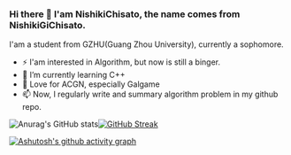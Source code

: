 ### Hi there 👋 I'am NishikiChisato, the name comes from NishikiGiChisato.

I'am a student from GZHU(Guang Zhou University), currently a sophomore.

* ⚡ I'am interested in Algorithm, but now is still a binger.
* 🌱 I’m currently learning C++
* 🎀 Love for ACGN, especially Galgame
* 📫 Now, I regularly write and summary algorithm problem in my github repo.

![Anurag's GitHub stats](https://github-readme-stats.vercel.app/api?username=NishikiChisato&show_icons=true&theme=tokyonight)[![GitHub Streak](https://streak-stats.demolab.com/?user=NIshikiChisato&theme=tokyonight)](https://git.io/streak-stats)

[![Ashutosh's github activity graph](https://github-readme-activity-graph.cyclic.app/graph?username=NishikiCHisato&theme=tokyo-night)](https://github.com/ashutosh00710/github-readme-activity-graph)

<!--
**NishikiChisato/NishikiChisato** is a ✨ _special_ ✨ repository because its `README.md` (this file) appears on your GitHub profile.

Here are some ideas to get you started:

- 🔭 I’m currently working on ...
- 🌱 I’m currently learning ...
- 👯 I’m looking to collaborate on ...
- 🤔 I’m looking for help with ...
- 💬 Ask me about ...
- 📫 How to reach me: ...
- 😄 Pronouns: ...
- ⚡ Fun fact: ...
-->
